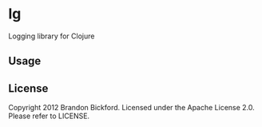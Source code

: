lg
==

Logging library for Clojure

## Usage

## License

Copyright 2012 Brandon Bickford.  Licensed under the Apache License 2.0.  Please refer to LICENSE.
